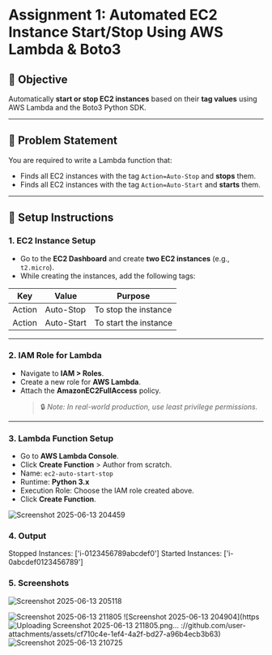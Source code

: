 # Assignment 1: Automated EC2 Instance Start/Stop Using AWS Lambda & Boto3

## 📌 Objective

Automatically **start or stop EC2 instances** based on their **tag values** using AWS Lambda and the Boto3 Python SDK.

---

## 🧠 Problem Statement

You are required to write a Lambda function that:

- Finds all EC2 instances with the tag `Action=Auto-Stop` and **stops** them.
- Finds all EC2 instances with the tag `Action=Auto-Start` and **starts** them.

---

## 🔧 Setup Instructions

### 1. EC2 Instance Setup

- Go to the **EC2 Dashboard** and create **two EC2 instances** (e.g., `t2.micro`).
- While creating the instances, add the following tags:

| Key    | Value       | Purpose              |
|--------|-------------|----------------------|
| Action | Auto-Stop   | To stop the instance |
| Action | Auto-Start  | To start the instance |

---

### 2. IAM Role for Lambda

- Navigate to **IAM > Roles**.
- Create a new role for **AWS Lambda**.
- Attach the **AmazonEC2FullAccess** policy.
  > 🔒 *Note: In real-world production, use least privilege permissions.*

---

### 3. Lambda Function Setup

- Go to **AWS Lambda Console**.
- Click **Create Function** > Author from scratch.
- Name: `ec2-auto-start-stop`
- Runtime: **Python 3.x**
- Execution Role: Choose the IAM role created above.
- Click **Create Function**.



![Screenshot 2025-06-13 204459](https://github.com/user-attachments/assets/6f0a6bec-438d-4e9e-aeaf-5068e87ad49d)

### 4. Output

Stopped Instances: ['i-0123456789abcdef0']
Started Instances: ['i-0abcdef0123456789']



### 5. Screenshots
![Screenshot 2025-06-13 205118](https://github.com/user-attachments/assets/3d47861f-16f7-4fb0-8b6d-a0df27ae43b7)

![Screenshot 2025-06-13 211805](https://github.com/user-attachments/assets/41fe0728-e16b-4199-b2d8-8a3cf424e0eb)
![Screenshot 2025-06-13 204904](https![Uploading Screenshot 2025-06-13 211805.png…]()
://github.com/user-attachments/assets/cf710c4e-1ef4-4a2f-bd27-a96b4ecb3b63)
![Screenshot 2025-06-13 210725](https://github.com/user-attachments/assets/8af2f6f2-1906-412e-9608-1d370d114230)

